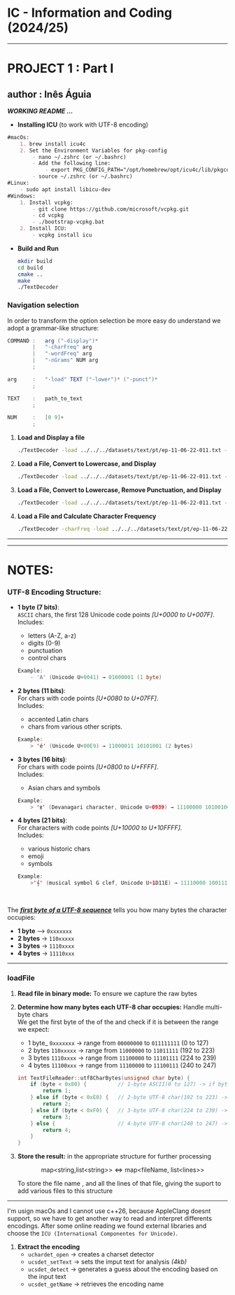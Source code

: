 # IC - Information and Coding (2024/25)

---
# PROJECT 1 : Part I
## author : Inês Águia

***WORKING README ...***

- **Installing ICU** (to work with UTF-8 encoding)
```md
#macOs:
    1. brew install icu4c
    2. Set the Environment Variables for pkg-config
        - nano ~/.zshrc (or ~/.bashrc)
        - Add the following line:
            - export PKG_CONFIG_PATH="/opt/homebrew/opt/icu4c/lib/pkgconfig"
        - source ~/.zshrc (or ~/.bashrc)
#Linux:
    - sudo apt install libicu-dev
#Windows:
    1. Install vcpkg:
        - git clone https://github.com/microsoft/vcpkg.git
        - cd vcpkg
        - ./bootstrap-vcpkg.bat
    2. Install ICU:
        - vcpkg install icu
```

- **Build and Run**
    ```bash
    mkdir build
    cd build
    cmake ..
    make
    ./TextDecoder
    ```

### Navigation selection
In order to transform the option selection be more easy do understand we adopt a grammar-like structure:

```java
COMMAND	:	arg ("-display")*
		|	"-charFreq" arg 
		|	"-wordFreq" arg
		|	"-nGrams" NUM arg
		;

arg		:	"-load" TEXT ("-lower")* ("-punct")* 
        ;

TEXT	:	path_to_text 
        ;

NUM     :	[0 9]+
        ;	   
```

1. **Load and Display a file**
    ```bash
    ./TextDecoder -load ../../../datasets/text/pt/ep-11-06-22-011.txt -display
    ```
2. **Load a File, Convert to Lowercase, and Display**
    ```bash
    ./TextDecoder -load ../../../datasets/text/pt/ep-11-06-22-011.txt -lower -display
    ```
3. **Load a File, Convert to Lowercase, Remove Punctuation, and Display**
    ```bash
    ./TextDecoder -load ../../../datasets/text/pt/ep-11-06-22-011.txt -lower -punct -display
    ```
4. **Load a File and Calculate Character Frequency**
    ```bash
    ./TextDecoder -charFreq -load ../../../datasets/text/pt/ep-11-06-22-011.txt 
    ```

---
---
# NOTES:

### **UTF-8 Encoding Structure**:
- **1 byte (7 bits)**: <br>
`ASCII` chars, the first 128 Unicode code points *[U+0000 to U+007F]*.  <br>
Includes: 
    - letters (A-Z, a-z) 
    - digits (0-9)
    - punctuation
    - control chars 
    ```java 
    Example:
        - 'A' (Unicode U+0041) → 01000001 (1 byte)
    ```

- **2 bytes (11 bits)**: <br>
For chars with code points *[U+0080 to U+07FF]*.  <br>
Includes: 
    - accented Latin chars
    - chars from various other scripts. 
    ```java
    Example:
        > 'é' (Unicode U+00E9) → 11000011 10101001 (2 bytes)
    ```

- **3 bytes (16 bits)**:  <br>
For chars with code points *[U+0800 to U+FFFF]*. <br>
Includes:
    - Asian chars and symbols
    ```java
    Example:
        > 'ह' (Devanagari character, Unicode U+0939) → 11100000 10100100 10011001 (3 bytes)
    ```

- **4 bytes (21 bits)**:  <br>
For characters with code points *[U+10000 to U+10FFFF]*. <br>
Includes: 
    - various historic chars
    - emoji
    - symbols
    ```java
    Example:
        >'𝄞' (musical symbol G clef, Unicode U+1D11E) → 11110000 10011101 10000100 10111110 (4 bytes)
    ```
<br>

The ***<u>first byte of a UTF-8 sequence</u>*** tells you how many bytes the character occupies:
- **1 byte** --> `0xxxxxxx`
- **2 bytes** -> `110xxxxx`
- **3 bytes** -> `1110xxxx`
- **4 bytes** -> `11110xxx`

---

### loadFile
1. **Read file in binary mode:** To ensure we capture the raw bytes
2. **Determine how many bytes each UTF-8 char occupies:** Handle multi-byte chars<br>
    We get the first byte of the of the and check if it is between the range we expect:
    - 1 byte_ `0xxxxxxx` -> range from `00000000` to `011111111` (0 to 127)
    - 2 bytes `110xxxxx` -> range from `11000000` to `11011111` (192 to 223)
    - 3 bytes `1110xxxx` -> range from `11100000` to `11101111` (224 to 239)
    - 4 bytes `11100xxx` -> range from `11100000` to `11100111` (240 to 247)
    
    ```c++
    int TextFileReader::utf8CharBytes(unsigned char byte) {
        if (byte < 0x80) {          // 1-byte ASCII(0 to 127) -> if byte < 128(0x80)
            return 1;
        } else if (byte < 0xE0) {   // 2-byte UTF-8 char(192 to 223) -> if byte < 224(0xE0)
            return 2;
        } else if (byte < 0xF0) {   // 3-byte UTF-8 char(224 to 239) -> if byte < 240(0xF0)
            return 3;
        } else {                    // 4-byte UTF-8 char(240 to 247) -> if byte >= 240
            return 4;
        }
    }
    ```
    
3. **Store the result:**  in the appropriate structure for further processing

    ```math
    \text{map<string,list<string>>} \Leftrightarrow \text{map<fileName, list<lines>>}
    ```
    To store the file name , and all the lines of that file, giving the suport to add various files to this structure






---

I'm usign macOs and I cannot use c++26, because AppleClang doesnt support, so we have to get another way to read and interpret differents encodings.
After some online reading we found external libraries and choose the `ICU (International Componentes for Unicode)`. 
1. **Extract the encoding**
    - `uchardet_open`   -> creates a charset detector
    - `ucsdet_setText`  -> sets the imput text for analysis *(4kb)*
    - `ucsdet_detect`   -> generates a guess about the encoding based on the input text
    - `ucsdet_getName`  -> retrieves the encoding name
